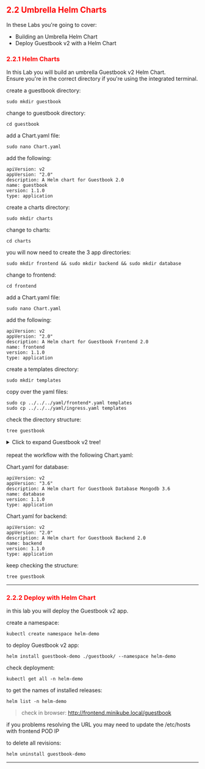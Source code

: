 ## <font color='red'> 2.2 Umbrella Helm Charts </font>
In these Labs you're going to cover:
* Building an Umbrella Helm Chart
* Deploy Guestbook v2 with a Helm Chart

### <font color='red'> 2.2.1 Helm Charts </font>
In this Lab you will build an umbrella Guestbook v2 Helm Chart.  
Ensure you're in the correct directory if you're using the integrated terminal.

create a guestbook directory:
```
sudo mkdir guestbook
```
change to guestbook directory:
```
cd guestbook
```
add a Chart.yaml file:
```
sudo nano Chart.yaml
```
add the following:
```
apiVersion: v2
appVersion: "2.0"
description: A Helm chart for Guestbook 2.0 
name: guestbook
version: 1.1.0
type: application
```

create a charts directory:
```
sudo mkdir charts
```
change to charts:
```
cd charts
```
you will now need to create the 3 app directories:
```
sudo mkdir frontend && sudo mkdir backend && sudo mkdir database
```
change to frontend:
```
cd frontend
```
add a Chart.yaml file:
```
sudo nano Chart.yaml
```
add the following:
```
apiVersion: v2
appVersion: "2.0"
description: A Helm chart for Guestbook Frontend 2.0 
name: frontend
version: 1.1.0
type: application
```
create a templates directory:
```
sudo mkdir templates
```
copy over the yaml files:
```
sudo cp ../../../yaml/frontend*.yaml templates 
sudo cp ../../../yaml/ingress.yaml templates
```
check the directory structure:
```
tree guestbook
```
<details>
  <summary>Click to expand Guestbook v2 tree!</summary>
 
> guestbook   
> Chart.yaml 

<details>
  <summary>charts</summary>

>>  frontend  
   </details>

<details>
  <summary>templates </summary>

>>>  Chart.yaml  
>>>>    frontend-configMap.yaml  
>>>>    frontend-service.yaml  
>>>>    frontend.yaml  
>>>>    ingress.yaml  
   </details>
</details>  
<br/>
repeat the workflow with the following Chart.yaml:  

Chart.yaml for database:  
```
apiVersion: v2
appVersion: "3.6"
description: A Helm chart for Guestbook Database Mongodb 3.6 
name: database
version: 1.1.0
type: application
```
Chart.yaml for backend:  
```
apiVersion: v2
appVersion: "2.0"
description: A Helm chart for Guestbook Backend 2.0 
name: backend
version: 1.1.0
type: application
```

keep checking the structure:
```
tree guestbook
```     

---

### <font color='red'> 2.2.2 Deploy with Helm Chart </font>
in this lab you will deploy the Guestbook v2 app.

create a namespace:
```
kubectl create namespace helm-demo
```   
  
to deploy Guestbook v2 app:
```
helm install guestbook-demo ./guestbook/ --namespace helm-demo
```
check deployment:
```
kubectl get all -n helm-demo
```
to get the names of installed releases:
```
helm list -n helm-demo
```

> check in browser: http://frontend.minikube.local/guestbook

if you problems resolving the URL you may need to update the /etc/hosts with frontend POD IP

to delete all revisions:
```
helm uninstall guestbook-demo
```

---